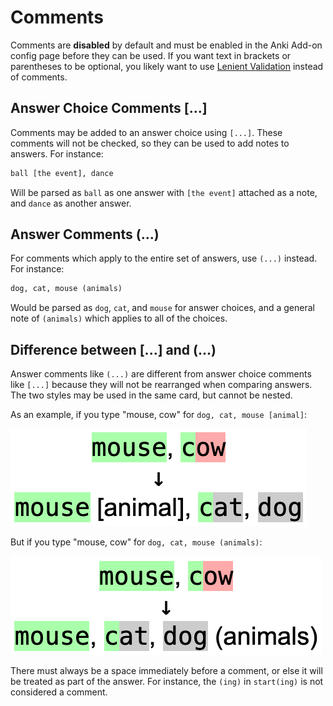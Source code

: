 # Comments

Comments are **disabled** by default and must be enabled in the Anki Add-on
config page before they can be used. If you want text in brackets or
parentheses to be optional, you likely want to use
[Lenient Validation](lenient_validation.md) instead of comments.

## Answer Choice Comments \[...]

Comments may be added to an answer choice using `[...]`. These comments will not
be checked, so they can be used to add notes to answers. For instance:

```txt
ball [the event], dance
```

Will be parsed as `ball` as one answer with `[the event]` attached as a note,
and `dance` as another answer.

## Answer Comments (...)

For comments which apply to the entire set of answers, use `(...)` instead.
For instance:

```txt
dog, cat, mouse (animals)
```

Would be parsed as `dog`, `cat`, and `mouse` for answer choices, and a general
note of `(animals)` which applies to all of the choices.

## Difference between \[...] and (...)

Answer comments like `(...)` are different from answer choice comments like
`[...]` because they will not be rearranged when comparing answers. The two
styles may be used in the same card, but cannot be nested.

As an example, if you type "mouse, cow" for `dog, cat, mouse [animal]`:

![Comment on an answer choice](../img/answer_choice_comment.png)

But if you type "mouse, cow" for `dog, cat, mouse (animals)`:

![Comment on an answer](../img/answer_comment.png)

There must always be a space immediately before a comment, or else it will be
treated as part of the answer. For instance, the `(ing)` in `start(ing)` is not
considered a comment.
